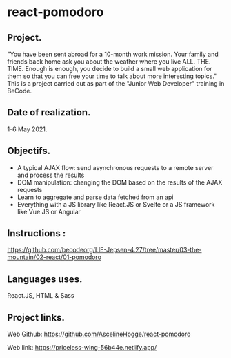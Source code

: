 # react-pomodoro

## Project.
"You have been sent abroad for a 10-month work mission. Your family and friends back home ask you about the weather where you live ALL. THE. TIME.
Enough is enough, you decide to build a small web application for them so that you can free your time to talk about more interesting topics."
This is a project carried out as part of the "Junior Web Developer" training in BeCode.

## Date of realization.
1-6 May 2021.

## Objectifs.
* A typical AJAX flow: send asynchronous requests to a remote server and process the results
* DOM manipulation: changing the DOM based on the results of the AJAX requests
* Learn to aggregate and parse data fetched from an api
* Everything with a JS library like React.JS or Svelte or a JS framework like Vue.JS or Angular

## Instructions :
https://github.com/becodeorg/LIE-Jepsen-4.27/tree/master/03-the-mountain/02-react/01-pomodoro

## Languages uses.
React.JS, HTML & Sass

## Project links.
Web Github: https://github.com/AscelineHogge/react-pomodoro

Web link: https://priceless-wing-56b44e.netlify.app/